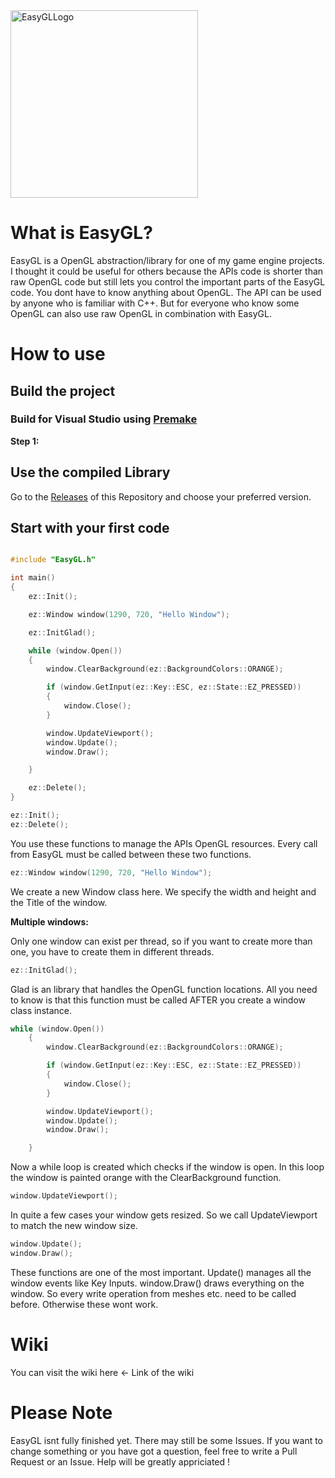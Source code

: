 <img width="300" height="300" alt="EasyGLLogo" src="https://github.com/user-attachments/assets/530644b3-04f8-4606-9e3b-4001fb0a0fe6" />

# What is EasyGL?

EasyGL is a OpenGL abstraction/library for one of my game engine projects. I thought it could be useful for others because the APIs code is shorter than raw OpenGL code but still lets you control the important parts of the EasyGL code. You dont have to know anything about OpenGL. The API can be used by anyone who is familiar with C++. But for everyone who know some OpenGL can also use raw OpenGL in combination with EasyGL.

# How to use 

## Build the project

### Build for Visual Studio using [Premake](https://github.com/premake/premake-core)

**Step 1:**

## Use the compiled Library

Go to the [Releases](https://github.com/ScriptCodex13/EasyGL/releases) of this Repository and choose your preferred version.

## Start with your first code

```c++

#include "EasyGL.h"

int main()
{
	ez::Init();

	ez::Window window(1290, 720, "Hello Window");

	ez::InitGlad();

	while (window.Open())
	{
		window.ClearBackground(ez::BackgroundColors::ORANGE);

		if (window.GetInput(ez::Key::ESC, ez::State::EZ_PRESSED))
		{
			window.Close();
		}

		window.UpdateViewport();
		window.Update();
		window.Draw();

	}

	ez::Delete();
}


```

```c++
ez::Init();
ez::Delete();
```
You use these functions to manage the APIs OpenGL resources. Every call from EasyGL must be called between these two functions.

```c++
ez::Window window(1290, 720, "Hello Window");
```
We create a new Window class here. We specify the width and height and the Title of the window.

**Multiple windows:**

Only one window can exist per thread, so if you want to create more than one, you have to create them in different threads.

```c++
ez::InitGlad();
```
Glad is an library that handles the OpenGL function locations. All you need to know is that this function must be called AFTER you create a window class instance.

```c++
while (window.Open())
	{
		window.ClearBackground(ez::BackgroundColors::ORANGE);

		if (window.GetInput(ez::Key::ESC, ez::State::EZ_PRESSED))
		{
			window.Close();
		}

		window.UpdateViewport();
		window.Update();
		window.Draw();

	}
```
Now a while loop is created which checks if the window is open. In this loop the window is painted orange with the ClearBackground function. 

```c++
window.UpdateViewport();
```
In quite a few cases your window gets resized. So we call UpdateViewport to match the new window size. 

```c++
window.Update();
window.Draw();
```

These functions are one of the most important. Update() manages all the window events like Key Inputs. window.Draw() draws everything on the window. So every write operation from meshes etc. need to be called before. Otherwise these wont work.

# Wiki

You can visit the wiki here <- Link of the wiki

# Please Note 

EasyGL isnt fully finished yet. There may still be some Issues. If you want to change something or you have got a question, feel free to write a Pull Request or an Issue. Help will be greatly appriciated ! 

